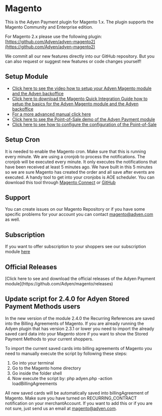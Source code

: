 Magento
=======

This is the Adyen Payment plugin for Magento 1.x.
The plugin supports the Magento Community and Enterprise edition. 

For Magento 2.x please use the following plugin: [https://github.com/Adyen/adyen-magento2](https://github.com/Adyen/adyen-magento2)

We commit all our new features directly into our GitHub repository.
But you can also request or suggest new features or code changes yourself!

<h2>Setup Module</h2>
<ul>
<li><a target="_blank" href="http://vimeo.com/94005128">Click here to see the video how to setup your Adyen Magento module and the Adyen backoffice</a></li>
<li><a target="_blank" href="https://www.adyen.com/dam/jcr:80ea0213-02cd-43aa-8136-459a471d2a0d/MagentoQuickIntegrationManual.pdf">Click here to download the Magento Quick Integration Guide how to setup the basics for the Adyen Magento module and the Adyen backoffice</a></li>
<li><a target="_blank" href="https://docs.adyen.com/developers/magento#magentointegration">For a more advanced manual click here</a></li>
<li><a target="_blank" href="https://vimeo.com/128983014">Click here to see the Point-of-Sale demo of the Adyen Payment module</a></li>
<li><a target="_blank" href="https://vimeo.com/135459940">Click here to see how to configure the configuration of the Point-of-Sale</a></li>
</ul>

<h2>Setup Cron</h2>
It is needed to enable the Magento cron. Make sure that this is running every minute.
We are using a cronjob to process the notifications. The cronjob will be executed every minute. It only executes the notifications that have been received at least 5 minutes ago. We have built in this 5 minutes so we are sure Magento has created the order and all save after events are executed.
A handy tool to get into your cronjobs is AOE scheduler. You can download this tool through <a href="http://www.magentocommerce.com/magento-connect/aoe-scheduler.html" target="_blank">Magento Connect</a> or <a target="_blank" href="https://github.com/AOEpeople/Aoe_Scheduler/releases">GitHub</a>

<h2>Support</h2>
You can create issues on our Magento Repository or if you have some specific problems for your account you can contact <a href="mailto:magento@adyen.com">magento@adyen.com</a>  as well.

<h2>Subscription</h2>
If you want to offer subscription to your shoppers see our subscription module <a target="_blank" href="https://github.com/Adyen/adyen-magento-subscription">here</a>

<h2>Official Releases</h2>
[Click here to see and download the official releases of the Adyen Payment module](https://github.com/Adyen/magento/releases)

<h2>Update script for 2.4.0 for Adyen Stored Payment Methods users</h2>
In the new version of the module 2.4.0 the Recurring References are saved into the Billing Agreements of Magento.
If you are already running the Adyen plugin that has version 2.3.1 or lower you need to import the already saved card data into your Magento store if you want to show the Stored Payment Methods to your current shoppers.

To import the current saved cards into billing agreements of Magento you need to manually execute the script by following these steps:
1. Go into your terminal
2. Go to the Magento home directory
3. Go inside the folder shell
4. Now execute the script by: php adyen.php -action loadBillingAgreements

All new saved cards will be automatically saved into billingAgreement of Magento. Make sure you have turned on RECURRING_CONTRACT notification on your merchantAccount. If you want to add this or if you are not sure, just send us an email at magento@adyen.com.
